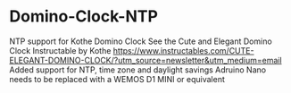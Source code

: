 # Domino-Clock-NTP
NTP support for Kothe Domino Clock
See the Cute and Elegant Domino Clock Instructable by Kothe https://www.instructables.com/CUTE-ELEGANT-DOMINO-CLOCK/?utm_source=newsletter&utm_medium=email
Added support for NTP, time zone and daylight savings
Adruino Nano needs to be replaced with a WEMOS D1 MINI or equivalent
